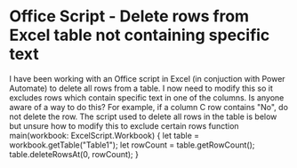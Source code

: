 
# Office Script - Delete rows from Excel table not containing specific text

I have been working with an Office script in Excel (in conjuction with Power Automate) to delete all rows from a table. I now need to modify this so it excludes rows which contain specific text in one of the columns.
Is anyone aware of a way to do this? For example, if a column C row contains "No", do not delete the row.
The script used to delete all rows in the table is below but unsure how to modify this to exclude certain rows
function main(workbook: ExcelScript.Workbook) {
  let table = workbook.getTable("Table1");
  let rowCount = table.getRowCount();
  table.deleteRowsAt(0, rowCount);
}


        